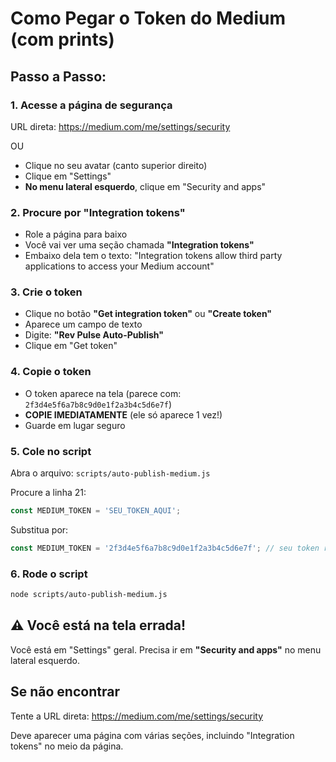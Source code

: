 # Como Pegar o Token do Medium (com prints)

## Passo a Passo:

### 1. Acesse a página de segurança
URL direta: https://medium.com/me/settings/security

OU

- Clique no seu avatar (canto superior direito)
- Clique em "Settings"
- **No menu lateral esquerdo**, clique em "Security and apps"

### 2. Procure por "Integration tokens"
- Role a página para baixo
- Você vai ver uma seção chamada **"Integration tokens"**
- Embaixo dela tem o texto: "Integration tokens allow third party applications to access your Medium account"

### 3. Crie o token
- Clique no botão **"Get integration token"** ou **"Create token"**
- Aparece um campo de texto
- Digite: **"Rev Pulse Auto-Publish"**
- Clique em "Get token"

### 4. Copie o token
- O token aparece na tela (parece com: `2f3d4e5f6a7b8c9d0e1f2a3b4c5d6e7f`)
- **COPIE IMEDIATAMENTE** (ele só aparece 1 vez!)
- Guarde em lugar seguro

### 5. Cole no script
Abra o arquivo: `scripts/auto-publish-medium.js`

Procure a linha 21:
```javascript
const MEDIUM_TOKEN = 'SEU_TOKEN_AQUI';
```

Substitua por:
```javascript
const MEDIUM_TOKEN = '2f3d4e5f6a7b8c9d0e1f2a3b4c5d6e7f'; // seu token real
```

### 6. Rode o script
```bash
node scripts/auto-publish-medium.js
```

## ⚠️ Você está na tela errada!

Você está em "Settings" geral. Precisa ir em **"Security and apps"** no menu lateral esquerdo.

## Se não encontrar

Tente a URL direta: https://medium.com/me/settings/security

Deve aparecer uma página com várias seções, incluindo "Integration tokens" no meio da página.
